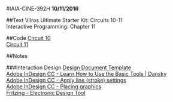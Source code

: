 #IAIA-CINE-392H
**10/11/2016**

##Text
Vilros Ultimate Starter Kit: Circuits 10-11  
Interactive Programming: Chapter 11    

##Code
[Circuit 10](../arduino-kit/Circuit_10/Circuit_10.ino)  
[Circuit 11](../arduino-kit/Circuit_11/Circuit_11.ino)  

##Notes  

###Interaction Design
[Design Document Template](../proposal/design-document-template)  
[Adobe InDesign CC - Learn How to Use the Basic Tools | Dansky](https://www.youtube.com/watch?v=AshfNo-i8Ws)  
[Adobe InDesign CC - Apply line (stroke) settings](https://helpx.adobe.com/indesign/using/applying-line-stroke-settings.html)  
[Adobe InDesign CC - Placing graphics](https://helpx.adobe.com/indesign/using/placing-graphics.html)  
[Fritzing - Electronic Design Tool](http://fritzing.org/home/)